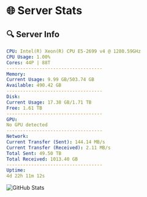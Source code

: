 # 🌐 Server Stats
## 🔍 Server Info
```yaml
CPU: Intel(R) Xeon(R) CPU E5-2699 v4 @ 1280.59GHz
CPU Usage: 1.00%
Cores: 44P | 88T
-----------------------------------
Memory:
Current Usage: 9.99 GB/503.74 GB
Available: 490.42 GB
-----------------------------------
Disk:
Current Usage: 17.38 GB/1.71 TB
Free: 1.61 TB
-----------------------------------
GPU:
No GPU detected
-----------------------------------
Network:
Current Transfer (Sent): 144.14 MB/s
Current Transfer (Received): 2.11 MB/s
Total Sent: 49.50 TB
Total Received: 1013.40 GB
-----------------------------------
Uptime:
4d 22h 11m 12s
```
![GitHub Stats](https://img.shields.io/badge/Updated-2025-02-12_20:54:30-blue)